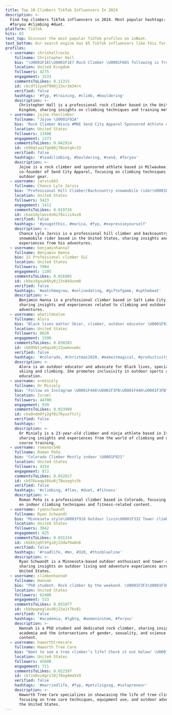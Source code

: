 ```yaml
---
title: Top 10 Climbers TikTok Influencers In 2024
description: >-
  Find top climbers TikTok influencers in 2024. Most popular hashtags: #fyp
  #foryou #climbing #duet.
platform: TikTok
hits: 65
text_top: Discover the most popular TikTok profiles on inBeat.
text_bottom: Our search engine has 65 TikTok influencers like this for you to contact.
profiles:
  - username: chrishallrocks
    fullname: Christopher Hall
    bio: "\U0001F1EC\U0001F1E7 Rock Climber \U0001F601 following is free, means a lot and you'll never miss out ❤️"
    location: United Kingdom
    followers: 4275
    engagement: 1533
    commentsToLikes: 0.11315
    id: ckcdf11yx6f960j23xr3m34rn
    verified: false
    hashtags: '#fyp, #training, #climb, #bouldering'
    description: >-
      Christopher Hall is a professional rock climber based in the United
      Kingdom, sharing insights on climbing techniques and training methods.
  - username: jojoe.theclimber
    fullname: "Jojoe \U0001F92A"
    bio: 'Rock Climber Wisco #MKE Send City Apparel Sponsored Athlete and Co-Founder'
    location: United States
    followers: 13400
    engagement: 1373
    commentsToLikes: 0.042914
    id: ck98qtaa17gk80j78xetqkc33
    verified: false
    hashtags: '#leadclimbing, #bouldering, #send, #foryou'
    description: >-
      Jojoe is a rock climber and sponsored athlete based in Milwaukee,
      co-founder of Send City Apparel, focusing on climbing techniques and
      outdoor gear.
  - username: jarvis663
    fullname: Chance Lyle Jarvis
    bio: "Professional Hill Climber/Backcountry snowmobile rider\U0001F44C\U0001F3FB"
    location: United States
    followers: 5423
    engagement: 1411
    commentsToLikes: 0.019726
    id: ckae1dylwocdv0i78xiis4vu9
    verified: false
    hashtags: '#yougotthis, #murica, #fyp, #expressieyourself'
    description: >-
      Chance Lyle Jarvis is a professional hill climber and backcountry
      snowmobile rider based in the United States, sharing insights and
      experiences from his adventures.
  - username: benjaminhanna7
    fullname: Benjamin Hanna
    bio: 22 Professional climber SLC
    location: United States
    followers: 7984
    engagement: 1105
    commentsToLikes: 0.026805
    id: ckbez4gxuk6hy0j23s04dznm8
    verified: false
    hashtags: '#watchmegrow, #onlinedating, #giftofgame, #upthebeat'
    description: >-
      Benjamin Hanna is a professional climber based in Salt Lake City, USA,
      sharing insights and experiences related to climbing and outdoor
      adventures.
  - username: whatitdoaloe
    fullname: Alora
    bio: "Black lives matter Skier, climber, outdoor educator \U0001F920\U0001F3D4\U0001F57A\U0001F3FC\U0001F332\U0001F919\U0001F3FC\U0001F31A\U0001F9DA ♈️ ♉️♐️"
    location: United States
    followers: 8620
    engagement: 1590
    commentsToLikes: 0.030285
    id: ckb9hbtje6quz0j23uwmovw6c
    verified: false
    hashtags: '#colorado, #christmas2020, #makeitmagical, #productivity'
    description: >-
      Alora is an outdoor educator and advocate for Black lives, specializing in
      skiing and climbing. She promotes inclusivity in outdoor sports and
      education.
  - username: orminiely
    fullname: Or Miniely
    bio: "Follow on Instagram \U0001F446\U0001F3FB\U0001F446\U0001F3FB\U0001F446\U0001F3FB 23 years old ❤️ Climber/Ninja Israel \U0001F64F\U0001F3FB"
    location: Israel
    followers: 44700
    engagement: 939
    commentsToLikes: 0.023989
    id: cka0vdm9fy2gf0i78yuxftxlj
    verified: false
    hashtags: ''
    description: >-
      Or Miniely is a 23-year-old climber and ninja athlete based in Israel,
      sharing insights and experiences from the world of climbing and obstacle
      course training.
  - username: romanos540
    fullname: Roman Peña
    bio: "Colorado Climber Mostly indoor \U0001F921"
    location: United States
    followers: 4254
    engagement: 872
    commentsToLikes: 0.032817
    id: ck976uaqw16ko0j78wzegtv5k
    verified: false
    hashtags: '#climbing, #flex, #duet, #fitness'
    description: >-
      Roman Peña is a professional climber based in Colorado, focusing primarily
      on indoor climbing techniques and fitness-related content.
  - username: ryanschwandt
    fullname: Ryan Schwandt
    bio: "Minnesota style\U0001F918 Outdoor livin\U0001F332 Tower climber \U0001F9D7♂️ \U0001F3D7"
    location: United States
    followers: 3842
    engagement: 825
    commentsToLikes: 0.031334
    id: ckbkhjq9l9fgi0j23dw76w8n6
    verified: false
    hashtags: '#roadlife, #mn, #320, #thinblueline'
    description: >-
      Ryan Schwandt is a Minnesota-based outdoor enthusiast and tower climber,
      sharing insights on outdoor living and adventure experiences across the
      United States.
  - username: climbonhannah
    fullname: Hannah
    bio: "PhD student. Rock climber by the weekend. \U0001F3F3️‍\U0001F308 She/her 25 Matt: ClimberMatt"
    location: United States
    followers: 62400
    engagement: 533
    commentsToLikes: 0.031077
    id: ckb9pqeegl4sd0j23a1t7hv81
    verified: false
    hashtags: '#academia, #lgbtq, #womeninstem, #foryou'
    description: >-
      Hannah is a PhD student and dedicated rock climber, sharing insights on
      academia and the intersections of gender, sexuality, and science in her
      content.
  - username: haworthtreecare
    fullname: Haworth Tree Care
    bio: "Want to see a tree climber’s life? Check it out below! \U0001F53B"
    location: United States
    followers: 45600
    engagement: 721
    commentsToLikes: 0.022597
    id: ck7zo0xi4grsl0j78og4ma5v9
    verified: false
    hashtags: '#marriedlife, #fyp, #petzlzigzag, #solopreneur'
    description: >-
      Haworth Tree Care specializes in showcasing the life of tree climbers,
      focusing on tree care techniques, equipment use, and outdoor adventures in
      the United States.
---
```



